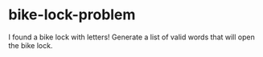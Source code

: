# bike-lock-problem
I found a bike lock with letters!  Generate a list of valid words that will open the bike lock.  
